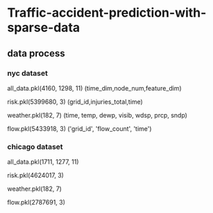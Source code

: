 # Traffic-accident-prediction-with-sparse-data



## data process
### nyc dataset
all_data.pkl(4160, 1298, 11) (time_dim,node_num,feature_dim)

risk.pkl(5399680, 3) (grid_id,injuries_total,time)

weather.pkl(182, 7) (time, temp, dewp, visib, wdsp, prcp, sndp)

flow.pkl(5433918, 3) ('grid_id', 'flow_count', 'time')


### chicago dataset
all_data.pkl(1711, 1277, 11)

risk.pkl(4624017, 3)

weather.pkl(182, 7)

flow.pkl(2787691, 3)

